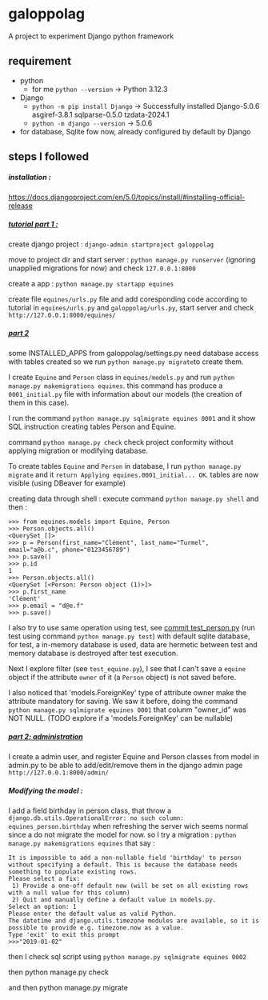 # galoppolag
A project to experiment Django python framework


## requirement
* python
    * for me `python --version` -> Python 3.12.3
* Django
    * `python -m pip install Django` -> Successfully installed Django-5.0.6 asgiref-3.8.1 sqlparse-0.5.0 tzdata-2024.1
    * `python -m django --version` -> 5.0.6
* for database, Sqlite fow now, already configured by default by Django

## steps I followed 

##### installation : 
https://docs.djangoproject.com/en/5.0/topics/install/#installing-official-release


##### [tutorial part 1 :](https://docs.djangoproject.com/en/5.0/intro/tutorial01/)

create django project : `django-admin startproject galoppolag`

move to project dir and start server : `python manage.py runserver` (ignoring unapplied migrations for now) and check `127.0.0.1:8000`

create a app : `python manage.py startapp equines`

create file `equines/urls.py` file and add coresponding code according to tutorial in `equines/urls.py` and `galoppolag/urls.py`, start server and check `http://127.0.0.1:8000/equines/`

##### [part 2](https://docs.djangoproject.com/fr/5.0/intro/tutorial02/)

some INSTALLED_APPS from galoppolag/settings.py need database access with tables created so we run `python manage.py migrate`to create them.

I create `Equine` and `Person` class in `equines/models.py` and run `python manage.py makemigrations equines`. 
this command has produce a `0001_initial.py` file with information about our models (the creation of them in this case).

I run the command `python manage.py sqlmigrate equines 0001` and it show SQL instruction creating tables Person and Equine.

command `python manage.py check` check project conformity without applying migration or modifying database.

To create tables  `Equine` and `Person` in database, I run `python manage.py migrate` and it `return Applying equines.0001_initial... OK`. tables are now visible (using DBeaver for example)

creating data through shell :
execute command `python manage.py shell` and then :
```
>>> from equines.models import Equine, Person
>>> Person.objects.all()
<QuerySet []>
>>> p = Person(first_name="Clément", last_name="Turmel", email="a@b.c", phone="0123456789")
>>> p.save()
>>> p.id
1
>>> Person.objects.all()
<QuerySet [<Person: Person object (1)>]>
>>> p.first_name 
'Clément'
>>> p.email = "d@e.f"
>>> p.save()
```

I also try to use same operation using test, see [commit test_person.py](https://github.com/ClementTurmel/galoppolag/commit/ed5d7f653867bd13549da999c6f9530b6c523c95#diff-e951cc5abe15ddb4612556321cd5170908a0c2962a54c1ad86175b953657f1d5) (run test using command `python manage.py test`)
with default sqlite database, for test, a in-memory database is used, data are hermetic between test and memory database is destroyed after test execution.

Next I explore filter (see `test_equine.py`), I see that I can't save a `equine` object if the attribute `owner` of it (a `Person` object) is not saved before.

I also noticed that 'models.ForeignKey' type of attribute owner make the attribute mandatory for saving.
We saw it before, doing the command `python manage.py sqlmigrate equines 0001` that colunm "owner_id" was NOT NULL. (TODO explore if a 'models.ForeignKey' can be nullable)

##### [part 2: administration](https://docs.djangoproject.com/fr/5.0/intro/tutorial02/#creating-an-admin-user)

I create a admin user, and register Equine and Person classes from model in admin.py to be able to add/edit/remove them in the django admin page `http://127.0.0.1:8000/admin/ `

##### Modifying the model :

I add a field birthday in person class, that throw a `django.db.utils.OperationalError: no such column: equines_person.birthday` when refreshing the server
wich seems normal since a do not migrate the model for now.
so I try a migration : `python manage.py makemigrations equines`
that say : 
```
It is impossible to add a non-nullable field 'birthday' to person without specifying a default. This is because the database needs something to populate existing rows.
Please select a fix:
 1) Provide a one-off default now (will be set on all existing rows with a null value for this column)
 2) Quit and manually define a default value in models.py.
Select an option: 1
Please enter the default value as valid Python.
The datetime and django.utils.timezone modules are available, so it is possible to provide e.g. timezone.now as a value.
Type 'exit' to exit this prompt
>>>"2019-01-02" 
```
then I check sql script using `python manage.py sqlmigrate equines 0002`

then python manage.py check

and then python manage.py migrate


